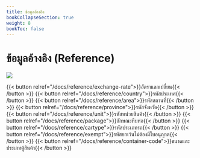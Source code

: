 ```yaml
---
title: ข้อมูลอ้างอิง 
bookCollapseSection: true
weight: 8
bookToc: false
---
```


ข้อมูลอ้างอิง (Reference)
===

![](https://www.careeraddict.com/uploads/article/53728/Reference_20word_20written_20on_20wood_20block_201.jpg)

{{< button relref="/docs/reference/exchange-rate">}}อัตราแลกเปลี่ยน{{< /button >}}
{{< button relref="/docs/reference/country">}}รหัสประเทศ{{< /button >}}
{{< button relref="/docs/reference/area">}}รหัสสถานที่{{< /button >}}
{{< button relref="/docs/reference/province">}}รหัสจังหวัด{{< /button >}}
{{< button relref="/docs/reference/unit">}}รหัสหน่วยสินค้า{{< /button >}}
{{< button relref="/docs/reference/package">}}ลักษณะหีบห่อ{{< /button >}}
{{< button relref="/docs/reference/cartype">}}รหัสประเภทรถ{{< /button >}}
{{< button relref="/docs/reference/exempt">}}รหัสยกเว้นไม่ต้องมีใบอนุญาต{{< /button >}}
{{< button relref="/docs/reference/container-code">}}ขนาดและประเภทตู้สินค้า{{< /button >}}


